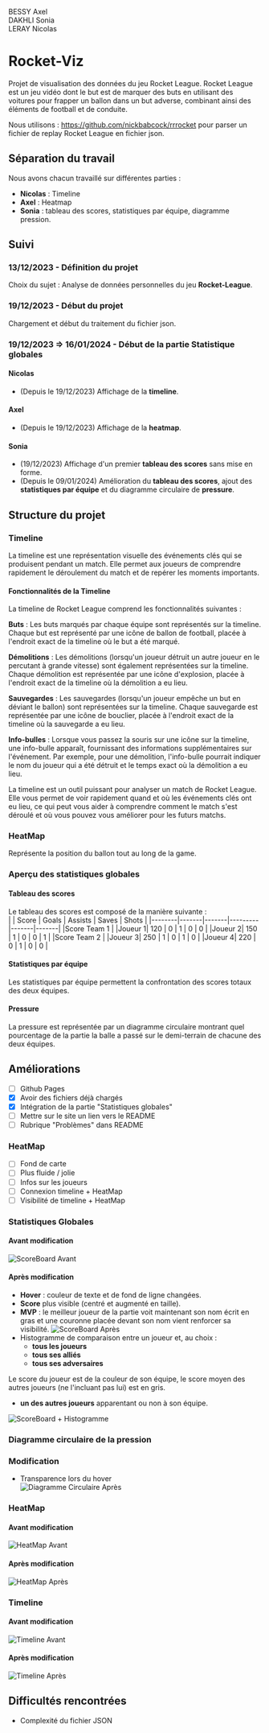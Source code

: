 BESSY Axel  
DAKHLI Sonia  
LERAY Nicolas

# Rocket-Viz


Projet de visualisation des données du jeu Rocket League.
Rocket League est un jeu vidéo dont le but est de marquer des buts en utilisant des voitures pour frapper un ballon dans un but adverse, combinant ainsi des éléments de football et de conduite.

Nous utilisons : https://github.com/nickbabcock/rrrocket pour parser un fichier de replay Rocket League en fichier json.

## Séparation du travail

Nous avons chacun travaillé sur différentes parties :

- **Nicolas** : Timeline
- **Axel** : Heatmap
- **Sonia** : tableau des scores, statistiques par équipe, diagramme pression.

## Suivi

### 13/12/2023 - Définition du projet

Choix du sujet : Analyse de données personnelles du jeu **Rocket-League**.

### 19/12/2023 - Début du projet

Chargement et début du traitement du fichier json.

### 19/12/2023 => 16/01/2024 - Début de la partie Statistique globales

#### Nicolas

- (Depuis le 19/12/2023) Affichage de la **timeline**.

#### Axel

- (Depuis le 19/12/2023) Affichage de la **heatmap**.

#### Sonia

- (19/12/2023) Affichage d'un premier **tableau des scores** sans mise en forme.
- (Depuis le 09/01/2024) Amélioration du **tableau des scores**, ajout des **statistiques par équipe** et du diagramme circulaire de **pressure**.

## Structure du projet

### Timeline

La timeline est une représentation visuelle des événements clés qui se produisent pendant un match. Elle permet aux joueurs de comprendre rapidement le déroulement du match et de repérer les moments importants.

#### Fonctionnalités de la Timeline

La timeline de Rocket League comprend les fonctionnalités suivantes :

**Buts** : Les buts marqués par chaque équipe sont représentés sur la timeline. Chaque but est représenté par une icône de ballon de football, placée à l'endroit exact de la timeline où le but a été marqué.

**Démolitions** : Les démolitions (lorsqu'un joueur détruit un autre joueur en le percutant à grande vitesse) sont également représentées sur la timeline. Chaque démolition est représentée par une icône d'explosion, placée à l'endroit exact de la timeline où la démolition a eu lieu.

**Sauvegardes** : Les sauvegardes (lorsqu'un joueur empêche un but en déviant le ballon) sont représentées sur la timeline. Chaque sauvegarde est représentée par une icône de bouclier, placée à l'endroit exact de la timeline où la sauvegarde a eu lieu.

**Info-bulles** : Lorsque vous passez la souris sur une icône sur la timeline, une info-bulle apparaît, fournissant des informations supplémentaires sur l'événement. Par exemple, pour une démolition, l'info-bulle pourrait indiquer le nom du joueur qui a été détruit et le temps exact où la démolition a eu lieu.

La timeline est un outil puissant pour analyser un match de Rocket League. Elle vous permet de voir rapidement quand et où les événements clés ont eu lieu, ce qui peut vous aider à comprendre comment le match s'est déroulé et où vous pouvez vous améliorer pour les futurs matchs.

### HeatMap

Représente la position du ballon tout au long de la game.

### Aperçu des statistiques globales

#### Tableau des scores

Le tableau des scores est composé de la manière suivante :  
| | Score | Goals | Assists | Saves | Shots |
|--------|-------|-------|---------|-------|-------|
|Score Team 1 |
|Joueur 1| 120 | 0 | 1 | 0 | 0 |
|Joueur 2| 150 | 1 | 0 | 0 | 1 |
|Score Team 2 |
|Joueur 3| 250 | 1 | 0 | 1 | 0 |
|Joueur 4| 220 | 0 | 1 | 0 | 0 |

#### Statistiques par équipe

Les statistiques par équipe permettent la confrontation
des scores totaux des deux équipes.

#### Pressure

La pressure est représentée par un diagramme circulaire montrant
quel pourcentage de la partie la balle a passé sur le demi-terrain de chacune des deux équipes.

## Améliorations
- [ ] Github Pages
- [x] Avoir des fichiers déjà chargés
- [x] Intégration de la partie "Statistiques globales"
- [ ] Mettre sur le site un lien vers le README
- [ ] Rubrique "Problèmes" dans README
### HeatMap
- [ ] Fond de carte
- [ ] Plus fluide / jolie 
- [ ] Infos sur les joueurs
- [ ] Connexion timeline + HeatMap
- [ ] Visibilité de timeline + HeatMap 

### Statistiques Globales
#### Avant modification
![ScoreBoard Avant](./data/Scoreboard.png)
#### Après modification
- **Hover** : couleur de texte et de fond de ligne changées.
- **Score** plus visible (centré et augmenté en taille).
- **MVP** : le meilleur joueur de la partie voit maintenant son nom écrit en gras et une couronne placée devant son nom vient renforcer sa visibilité.
![ScoreBoard Après](./data/Scoreboard_new.png)
- Histogramme de comparaison entre un joueur et, au choix :
  -  **tous les joueurs** 
  -  **tous ses alliés**
  -  **tous ses adversaires**  

Le score du joueur est de la couleur de son équipe, le score moyen des autres joueurs (ne l'incluant pas lui) est en gris.
  -  **un des autres joueurs** apparentant ou non à son équipe.

![ScoreBoard + Histogramme](./data/Scoreboard_Histogramme_new.png)

### Diagramme circulaire de la pression
### Modification
- Transparence lors du hover  
![Diagramme Circulaire Après](./data/Pressure_new.png)

### HeatMap
#### Avant modification
![HeatMap Avant](./data/HeatMap.png)

#### Après modification
![HeatMap Après](./data/HeatMap_new.png)

### Timeline
#### Avant modification
![Timeline Avant](./data/Timeline.png)

#### Après modification
![Timeline Après](./data/Timeline_new.png)

## Difficultés rencontrées 
 - Complexité du fichier JSON
